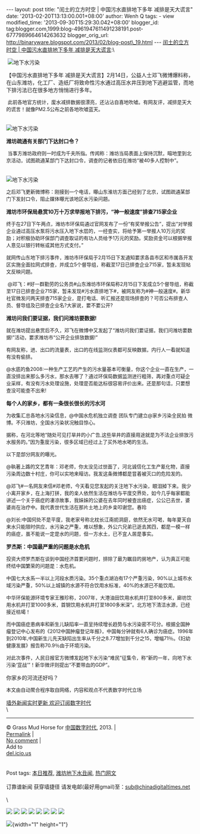 --- layout: post title: "闰土的立方时空 | 中国污水直排地下多年
减排是天大谎言" date: '2013-02-20T13:13:00.001+08:00' author: Wenh Q
tags: - view modified\_time: '2013-09-30T15:29:30.042+08:00'
blogger\_id:
tag:blogger.com,1999:blog-4961947611491238191.post-6777989664614263632
blogger\_orig\_url:
http://binaryware.blogspot.com/2013/02/blog-post\_19.html ---
[闰土的立方时空 | 中国污水直排地下多年
减排是天大谎言](http://feedproxy.google.com/~r/chinagfwblog/~3/OdSrBbypUxo/):\
<div>

<div>

<div>

 ![地下水污染](http://photo.l99.com/bigger/01/1361169507294_h6k1qt.jpg)

</div>

<div>

【中国污水直排地下多年
减排是天大谎言】2月14日，公益人士邓飞微博爆料称，在山东潍坊，化工厂、造纸厂将致命性污水通过高压水井压到地下逃避监管，而地下排污法已在很多地方悄悄进行多年。

</div>

<div>

 <span
style="font-size: 13px; line-height: 19px;">此前各地官方统计，废水减排数据很漂亮，还沾沾自喜地吹嘘。有网友评，减排是天大的谎言！就像PM2.5公布之前各地吹嘘蓝天。</span>

</div>

<div>

\
![地下水污染](http://photo.l99.com/bigger/30/1361169514856_w39f21.jpg)

</div>

<div>

**潍坊疏通有关部门下达封口令？**

</div>

<div>

 <span
style="font-size: 13px; line-height: 19px;">当事方潍坊政府则一时成为千夫所指。传闻称：潍坊当局表面上保持沉默，暗地里到北京活动，试图疏通某部门下达封口令，调查的记者依旧在潍坊“被40多人控制中”。</span>

</div>

<div>

\
![地下水污染](http://photo.l99.com/bigger/31/1361169522763_04mg8r.jpg)

</div>

<div>

<span
style="font-size: 13px; line-height: 19px;">之后邓飞更新微博称：刚接到一个电话，曝山东淮坊方面己经到了北京，试图疏通某部门下发封口令，阻止媒体曝光该地区水污染问题。</span>

</div>

<div>

**潍坊市环保局悬赏10万十万求举报地下排污，“神一般速度”排查715家企业**

</div>

<div>

<span
style="font-size: 13px; line-height: 19px;">终于在27日下午两点，潍坊市环保局通过官网发布了一份“有奖举报公告”，提出“对举报企业通过高压水泵将污水压入地下水层的，一经查实，将给予第一举报人10万元的奖励；对积极协助环保部门调查取证的有功人员给予1万元的奖励。奖励资金可以根据举报人意见以银行转帐或其他方式支付。”</span>

</div>

<div>

<span
style="font-size: 13px; line-height: 19px;">就网传山东地下排污事件，潍坊市环保局于2月15日下发通知要求各县市区和市属各开发区实施全面拉网式排查，并成立5个督导组，称截至17日已排查企业715家，暂未发现帖文反映问题。</span>

</div>

<div>

 <span
style="font-size: 13px; line-height: 19px;">@邓飞：\#好一群勤劳的公务员\#山东潍坊市环保局称2月15日下发成立5个督导组，称截至17日已排查企业715家，暂未发现\#污水直排地下\#，被网友称为\#神一般速度\#。新华社官微发问两天排查715家企业，是打电话、听汇报还是现场排查的？可否公布排查人员、督导组及已排查企业名?大家说，要不要公开?</span>

</div>

<div>

**潍坊问我们要证据，我们问潍坊要数据!**

</div>

<div>

<span
style="font-size: 13px; line-height: 19px;">就在潍坊提出悬赏后不久，邓飞在微博中又发起了“潍坊问我们要证据，我们问潍坊要数据!”活动，要求潍坊市“公开企业排放数据!”</span>

</div>

<div>

<span
style="font-size: 13px; line-height: 19px;">有网友称，进、出口的流量表，出口的在线监测仪表都可反映数据，内行人一看就知道有没有偷排。</span>

</div>

<div>

<span
style="font-size: 13px; line-height: 19px;">@水底的鱼2008:一种生产工艺的产生的污水量基本可衡量，你这个企业一直在生产，一直没排出来那么多污水，那水去哪了？通过环保局数据监测进行粗筛，再对重点可疑企业采样，有没有污水处理设施，处理是否能达标很容易评价出来。还是那句话，只要想查没可能查不出来!</span>

</div>

<div>

**每个人的家乡，都有一条很长很长的污水河**

</div>

<div>

<span
style="font-size: 13px; line-height: 19px;">为收集汇总各地水污染信息，@中国水危机独立调查
团队专门建立@家乡污染全民拍
微博。不只潍坊，全国水污染状况触目惊心。</span>

</div>

<div>

<span
style="font-size: 13px; line-height: 19px;">据称，在河北等地“随处可见打旱井的小广告,这些旱井的直接用途就是为不法企业排放污水服务的。”因为重度污染，很多区域已经过上了买外地水喝的生活。</span>

</div>

<div>

<span
style="font-size: 13px; line-height: 19px;">以下是部分网友的曝光。</span>

</div>

<div>

<span
style="font-size: 13px; line-height: 19px;">@執著上路的文艺青年：邓老师，你太没见过世面了，河北诚信化工生产氰化物，直接污染周边数十村庄，你可以实地来暗访。我发这条微博都是冒着被灭口的危险发的。</span>

</div>

<div>

<span
style="font-size: 13px; line-height: 19px;">@邓飞\#一名网友来信\#邓老师，今天看见您发起的关注地下水污染，眼泪掉下来。我少小离开家乡，在上海打拼，我的亲人依然生活在潍坊与平度交界处，如今几乎每家都能讲述一个关于癌症的凄凉故事，我妹妹的公婆在去年同时被查出癌症，公公已去世，婆婆尚在治疗中。我代表世代生活在那片土地上的乡亲叩谢您。春玲</span>

</div>

<div>

<span
style="font-size: 13px; line-height: 19px;">@刘长:中国何处不是平度，我老家号称北枕长江南扼洞庭，依然无水可喝，每年夏天自来水只能限时供应，水污染之严重，难以想象，外公六兄弟已逝去其四，都是一模一样的癌症，虽不能说一定是水的问题，但一方水土，已不宜人居是事实。</span>

</div>

<div>

**罗杰斯：中国最严重的问题是水危机**

</div>

<div>

<span
style="font-size: 13px; line-height: 19px;">投资大师罗杰斯在谈到中国经济首要问题时，排除了最为瞩目的房地产，认为真正可能终结中国繁荣的问题是：水危机。</span>

</div>

<div>

<span
style="font-size: 13px; line-height: 19px;">中国七大水系一半以上河段水质污染。35个重点湖泊有17个严重污染，90%以上城市水域污染严重，50%以上城镇的水源不符合饮用水标准，40%的水源已不能饮用。</span>

</div>

<div>

<span
style="font-size: 13px; line-height: 19px;">中华环保能源环境专家王雅珍称，2007年，大港油田饮用水机井打至800多米，廊坊饮用水机井打至1000多米，首钢饮用水机井打至1800多米深”。北方地下清洁水源，已经接近枯竭！</span>

</div>

<div>

<span
style="font-size: 13px; line-height: 19px;">而中国癌症患病率和新生儿缺陷率一直呈持续增长趋势与水污染密不可分。根据全国肿瘤登记中心发布的《2012中国肿瘤登记年报》，中国每分钟就有6人确诊为癌症。1996年到2010年,中国新生儿先天缺陷出生率从千分之8.77增加到千分之15，增幅71％。《妇幼健康发展》报告称70.9％由于环境污染。</span>

</div>

<div>

<div>

<span
style="font-size: 13px; line-height: 19px;">对此次事件，人民日报官方微博发起地下水污染“难民”征集令，称“新的一年，向地下水污染‘宣战’”！新华微评则提出“不要带血的GDP”。</span>

</div>

<div>

你家乡的河流还好吗？

</div>

</div>

</div>

<div>

<span
style="font-size: 13px; line-height: 19px;">本文由自动聚合程序取自网络，内容和观点不代表数字时代立场</span>

</div>

</div>

[墙外新闻实时更新 欢迎订阅数字时代](http://eepurl.com/mstlf)\
\

------------------------------------------------------------------------

© Grass Mud Horse for [中国数字时代](https://meilizhongguo.biz/chinese),
2013. |\
[Permalink](https://meilizhongguo.biz/chinese/2013/02/%e4%b8%ad%e5%9b%bd%e6%b1%a1%e6%b0%b4%e7%9b%b4%e6%8e%92%e5%9c%b0%e4%b8%8b%e5%a4%9a%e5%b9%b4-%e5%87%8f%e6%8e%92%e6%98%af%e5%a4%a9%e5%a4%a7%e8%b0%8e%e8%a8%80/)
|\
[No
comment](https://meilizhongguo.biz/chinese/2013/02/%e4%b8%ad%e5%9b%bd%e6%b1%a1%e6%b0%b4%e7%9b%b4%e6%8e%92%e5%9c%b0%e4%b8%8b%e5%a4%9a%e5%b9%b4-%e5%87%8f%e6%8e%92%e6%98%af%e5%a4%a9%e5%a4%a7%e8%b0%8e%e8%a8%80/#comments)
|\
Add to\
[del.icio.us](http://del.icio.us/post?url=https://meilizhongguo.biz/chinese/2013/02/%e4%b8%ad%e5%9b%bd%e6%b1%a1%e6%b0%b4%e7%9b%b4%e6%8e%92%e5%9c%b0%e4%b8%8b%e5%a4%9a%e5%b9%b4-%e5%87%8f%e6%8e%92%e6%98%af%e5%a4%a9%e5%a4%a7%e8%b0%8e%e8%a8%80/&title=%E9%97%B0%E5%9C%9F%E7%9A%84%E7%AB%8B%E6%96%B9%E6%97%B6%E7%A9%BA%20%7C%20%E4%B8%AD%E5%9B%BD%E6%B1%A1%E6%B0%B4%E7%9B%B4%E6%8E%92%E5%9C%B0%E4%B8%8B%E5%A4%9A%E5%B9%B4%20%E5%87%8F%E6%8E%92%E6%98%AF%E5%A4%A9%E5%A4%A7%E8%B0%8E%E8%A8%80)\
\
\
Post tags:
[本日推荐](https://meilizhongguo.biz/chinese/tag/%e6%9c%ac%e6%97%a5%e6%8e%a8%e8%8d%90/?category=10466),
[潍坊地下水丑闻](https://meilizhongguo.biz/chinese/tag/%e6%bd%8d%e5%9d%8a%e5%9c%b0%e4%b8%8b%e6%b0%b4%e4%b8%91%e9%97%bb/?category=10466),
[热门网文](https://meilizhongguo.biz/chinese/tag/%e7%83%ad%e9%97%a8%e7%bd%91%e6%96%87/?category=10466)\
\
订靠谱新闻 获穿墙捷径
请发电邮(最好用gmail)至：sub@chinadigitaltimes.net\
\
\
<div>

[![](http://feeds.feedburner.com/~ff/chinagfwblog?d=yIl2AUoC8zA)](http://feeds.feedburner.com/~ff/chinagfwblog?a=OdSrBbypUxo:8hd2QivuHIo:yIl2AUoC8zA)
[![](http://feeds.feedburner.com/~ff/chinagfwblog?i=OdSrBbypUxo:8hd2QivuHIo:-BTjWOF_DHI)](http://feeds.feedburner.com/~ff/chinagfwblog?a=OdSrBbypUxo:8hd2QivuHIo:-BTjWOF_DHI)
[![](http://feeds.feedburner.com/~ff/chinagfwblog?i=OdSrBbypUxo:8hd2QivuHIo:F7zBnMyn0Lo)](http://feeds.feedburner.com/~ff/chinagfwblog?a=OdSrBbypUxo:8hd2QivuHIo:F7zBnMyn0Lo)
[![](http://feeds.feedburner.com/~ff/chinagfwblog?i=OdSrBbypUxo:8hd2QivuHIo:V_sGLiPBpWU)](http://feeds.feedburner.com/~ff/chinagfwblog?a=OdSrBbypUxo:8hd2QivuHIo:V_sGLiPBpWU)
[![](http://feeds.feedburner.com/~ff/chinagfwblog?d=qj6IDK7rITs)](http://feeds.feedburner.com/~ff/chinagfwblog?a=OdSrBbypUxo:8hd2QivuHIo:qj6IDK7rITs)
[![](http://feeds.feedburner.com/~ff/chinagfwblog?d=l6gmwiTKsz0)](http://feeds.feedburner.com/~ff/chinagfwblog?a=OdSrBbypUxo:8hd2QivuHIo:l6gmwiTKsz0)
[![](http://feeds.feedburner.com/~ff/chinagfwblog?i=OdSrBbypUxo:8hd2QivuHIo:gIN9vFwOqvQ)](http://feeds.feedburner.com/~ff/chinagfwblog?a=OdSrBbypUxo:8hd2QivuHIo:gIN9vFwOqvQ)
[![](http://feeds.feedburner.com/~ff/chinagfwblog?d=TzevzKxY174)](http://feeds.feedburner.com/~ff/chinagfwblog?a=OdSrBbypUxo:8hd2QivuHIo:TzevzKxY174)

</div>

![](http://feeds.feedburner.com/~r/chinagfwblog/~4/OdSrBbypUxo){width="1"
height="1"}
